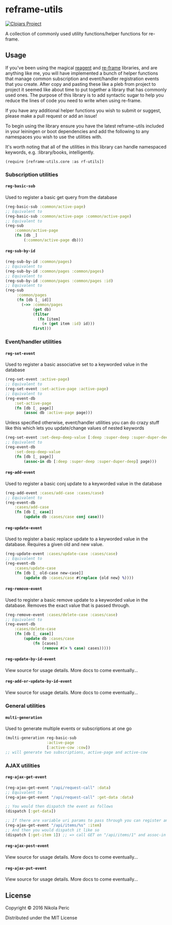 # reframe-utils

[![Clojars Project](http://clojars.org/reframe-utils/latest-version.svg)](https://clojars.org/reframe-utils)

A collection of commonly used utility functions/helper functions for re-frame.

## Usage

If you've been using the magical [reagent](https://github.com/reagent-project/reagent)  and [re-frame](https://github.com/Day8/re-frame) libraries, and are anything like me, you will have implemented a bunch of helper functions that manage common subscription and event/handler registration events that you create. After copy and pasting these like a pleb from project to project it seemed like about time to put together a library that has commonly used ones. The purpose of this library is to add syntactic sugar to help you reduce the lines of code you need to write when using re-frame.

If you have any additional helper functions you wish to submit or suggest, please make a pull request or add an issue!

To begin using the library ensure you have the latest reframe-utils included in your leiningen or boot dependencies and add the following to any namespaces you wish to use the utilities with.

It's worth noting that all of the utilities in this library can handle namespaced keywords, e.g. :library/books, intelligently.

`(require [reframe-utils.core :as rf-utils])`

### Subscription utilities

#### `reg-basic-sub` ####
Used to register a basic get query from the database

```clojure
(reg-basic-sub :common/active-page)
;; Equivalent to
(reg-basic-sub :common/active-page :common/active-page)
;; Equivalent to
(reg-sub
	:common/active-page
	(fn [db _]
		(:common/active-page db)))
```

#### `reg-sub-by-id` ####
```clojure
(reg-sub-by-id :common/pages)
;; Equivalent to
(reg-sub-by-id :common/pages :common/pages)
;; Equivalent to
(reg-sub-by-id :common/pages :common/pages :id)
;; Equivalent to
(reg-sub
     :common/pages
     (fn [db [_ id]]
       (->> :common/pages
            (get db)
            (filter
              (fn [item]
                (= (get item :id) id)))
            first)))
```

### Event/handler utilities

#### `reg-set-event` ####
Used to register a basic associative set to a keyworded value in the  database

```clojure
(reg-set-event :active-page)
;; Equivalent to
(reg-set-event :set-active-page :active-page)
;; Equivalent to
(reg-event-db
	:set-active-page
	(fn [db [_ page]]
		(assoc db :active-page page)))
```

Unless specified otherwise, event/handler utilities you can do crazy stuff like this which lets you update/change values of nested keywords
```clojure
(reg-set-event :set-deep-deep-value [:deep :super-deep :super-duper-deep])
;; Equivalent to
(reg-event-db
	:set-deep-deep-value
	(fn [db [_ page]]
		(assoc-in db [:deep :super-deep :super-duper-deep] page)))
```

#### `reg-add-event` ####
Used to register a basic conj update to a keyworded value in the database

```clojure
(reg-add-event :cases/add-case :cases/case)
;; Equivalent to
(reg-event-db
	:cases/add-case
	(fn [db [_ case]]
		(update db :cases/case conj case)))
```

#### `reg-update-event` ####
Used to register a basic replace update to a keyworded value in the database. Requires a given old and new value.

```clojure
(reg-update-event :cases/update-case :cases/case)
;; Equivalent to
(reg-event-db
	:cases/update-case
	(fn [db [_ old-case new-case]]
		(update db :cases/case #(replace {old new} %))))
```

#### `reg-remove-event` ####
Used to register a basic remove update to a keyworded value in the database. Removes the exact value that is passed through.

```clojure
(reg-remove-event :cases/delete-case :cases/case)
;; Equivalent to
(reg-event-db
	:cases/delete-case
	(fn [db [_ case]]
		(update db :cases/case 
			(fn [cases] 
				(remove #(= % case) cases)))))
```

#### `reg-update-by-id-event` ####
View source for usage details. More docs to come eventually...

#### `reg-add-or-update-by-id-event` ####
View source for usage details. More docs to come eventually...

### General utilities

#### `multi-generation` ####
Used to generate multiple events or subscriptions at one go
```clojure
(multi-generation reg-basic-sub
			      :active-page
			      [:active-cow :cow])
;; will generate two subscriptions, active-page and active-cow
```

### AJAX utilities

#### `reg-ajax-get-event` ####
```clojure
(reg-ajax-get-event "/api/request-call" :data)
;; Equivalent to
(reg-ajax-get-event "/api/request-call" :get-data :data)

;; You would then dispatch the event as follows
(dispatch [:get-data])

;; If there are variable uri params to pass through you can register an event as follows
(reg-ajax-get-event "/api/items/%s" :item)
;; And then you would dispatch it like so
(dispatch [:get-item 1]) ;; => call GET on "/api/items/1" and assoc-in the response to :item
```

#### `reg-ajax-post-event` ####
View source for usage details. More docs to come eventually...

#### `reg-ajax-put-event` ####
View source for usage details. More docs to come eventually...

## License

Copyright © 2016 Nikola Peric

Distributed under the MIT License
